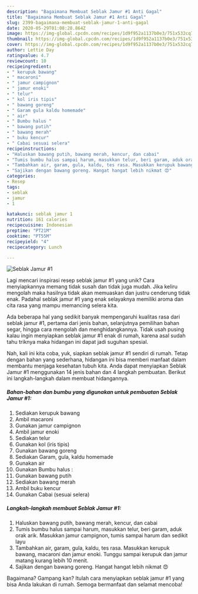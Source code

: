 ```yaml
---
description: "Bagaimana Membuat Seblak Jamur #1 Anti Gagal"
title: "Bagaimana Membuat Seblak Jamur #1 Anti Gagal"
slug: 2399-bagaimana-membuat-seblak-jamur-1-anti-gagal
date: 2020-05-29T01:08:28.864Z
image: https://img-global.cpcdn.com/recipes/1d9f952a1137b0e3/751x532cq70/seblak-jamur-1-foto-resep-utama.jpg
thumbnail: https://img-global.cpcdn.com/recipes/1d9f952a1137b0e3/751x532cq70/seblak-jamur-1-foto-resep-utama.jpg
cover: https://img-global.cpcdn.com/recipes/1d9f952a1137b0e3/751x532cq70/seblak-jamur-1-foto-resep-utama.jpg
author: Lettie Day
ratingvalue: 4.7
reviewcount: 10
recipeingredient:
- " kerupuk bawang"
- " macaroni"
- " jamur campignon"
- " jamur enoki"
- " telur"
- " kol iris tipis"
- " bawang goreng"
- " Garam gula kaldu homemade"
- " air"
- " Bumbu halus "
- " bawang putih"
- " bawang merah"
- " buku kencur"
- " Cabai sesuai selera"
recipeinstructions:
- "Haluskan bawang putih, bawang merah, kencur, dan cabai"
- "Tumis bumbu halus sampai harum, masukkan telur, beri garam, aduk orak arik. Masukkan jamur campignon, tumis sampai harum dan sedikit layu"
- "Tambahkan air, garam, gula, kaldu, tes rasa. Masukkan kerupuk bawang, macaroni dan jamur enoki. Tunggu sampai kerupuk dan jamur matang kurang lebih 10 menit."
- "Sajikan dengan bawang goreng. Hangat hangat lebih nikmat 😍"
categories:
- Resep
tags:
- seblak
- jamur
- 1

katakunci: seblak jamur 1 
nutrition: 161 calories
recipecuisine: Indonesian
preptime: "PT21M"
cooktime: "PT55M"
recipeyield: "4"
recipecategory: Lunch

---
```



![Seblak Jamur #1](https://img-global.cpcdn.com/recipes/1d9f952a1137b0e3/751x532cq70/seblak-jamur-1-foto-resep-utama.jpg)

Lagi mencari inspirasi resep seblak jamur #1 yang unik? Cara menyiapkannya memang tidak susah dan tidak juga mudah. Jika keliru mengolah maka hasilnya tidak akan memuaskan dan justru cenderung tidak enak. Padahal seblak jamur #1 yang enak selayaknya memiliki aroma dan cita rasa yang mampu memancing selera kita.

Ada beberapa hal yang sedikit banyak mempengaruhi kualitas rasa dari seblak jamur #1, pertama dari jenis bahan, selanjutnya pemilihan bahan segar, hingga cara mengolah dan menghidangkannya. Tidak usah pusing kalau ingin menyiapkan seblak jamur #1 enak di rumah, karena asal sudah tahu triknya maka hidangan ini dapat jadi suguhan spesial.




Nah, kali ini kita coba, yuk, siapkan seblak jamur #1 sendiri di rumah. Tetap dengan bahan yang sederhana, hidangan ini bisa memberi manfaat dalam membantu menjaga kesehatan tubuh kita. Anda dapat menyiapkan Seblak Jamur #1 menggunakan 14 jenis bahan dan 4 langkah pembuatan. Berikut ini langkah-langkah dalam membuat hidangannya.

<!--inarticleads1-->

##### Bahan-bahan dan bumbu yang digunakan untuk pembuatan Seblak Jamur #1:

1. Sediakan  kerupuk bawang
1. Ambil  macaroni
1. Gunakan  jamur campignon
1. Ambil  jamur enoki
1. Sediakan  telur
1. Gunakan  kol (iris tipis)
1. Gunakan  bawang goreng
1. Sediakan  Garam, gula, kaldu homemade
1. Gunakan  air
1. Gunakan  Bumbu halus :
1. Gunakan  bawang putih
1. Sediakan  bawang merah
1. Ambil  buku kencur
1. Gunakan  Cabai (sesuai selera)




<!--inarticleads2-->

##### Langkah-langkah membuat Seblak Jamur #1:

1. Haluskan bawang putih, bawang merah, kencur, dan cabai
1. Tumis bumbu halus sampai harum, masukkan telur, beri garam, aduk orak arik. Masukkan jamur campignon, tumis sampai harum dan sedikit layu
1. Tambahkan air, garam, gula, kaldu, tes rasa. Masukkan kerupuk bawang, macaroni dan jamur enoki. Tunggu sampai kerupuk dan jamur matang kurang lebih 10 menit.
1. Sajikan dengan bawang goreng. Hangat hangat lebih nikmat 😍




Bagaimana? Gampang kan? Itulah cara menyiapkan seblak jamur #1 yang bisa Anda lakukan di rumah. Semoga bermanfaat dan selamat mencoba!
